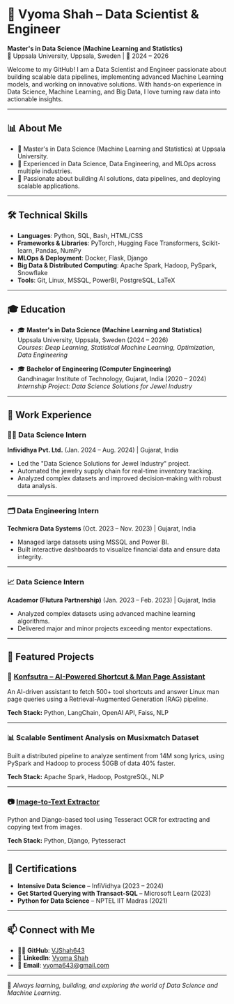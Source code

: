# 💼 Vyoma Shah – Data Scientist & Engineer

**Master's in Data Science (Machine Learning and Statistics)**  
📍 Uppsala University, Uppsala, Sweden | 📅 2024 – 2026  

Welcome to my GitHub! I am a Data Scientist and Engineer passionate about building scalable data pipelines, implementing advanced Machine Learning models, and working on innovative solutions. With hands-on experience in Data Science, Machine Learning, and Big Data, I love turning raw data into actionable insights.

---

## 📊 About Me

- 📌 Master's in Data Science (Machine Learning and Statistics) at Uppsala University.
- 📌 Experienced in Data Science, Data Engineering, and MLOps across multiple industries.
- 📌 Passionate about building AI solutions, data pipelines, and deploying scalable applications.

---

## 🛠️ Technical Skills

- **Languages**: Python, SQL, Bash, HTML/CSS  
- **Frameworks & Libraries**: PyTorch, Hugging Face Transformers, Scikit-learn, Pandas, NumPy  
- **MLOps & Deployment**: Docker, Flask, Django  
- **Big Data & Distributed Computing**: Apache Spark, Hadoop, PySpark, Snowflake  
- **Tools**: Git, Linux, MSSQL, PowerBI, PostgreSQL, LaTeX  

---

## 🎓 Education

- 🎓 **Master's in Data Science (Machine Learning and Statistics)**  
    Uppsala University, Uppsala, Sweden (2024 – 2026)  
    _Courses: Deep Learning, Statistical Machine Learning, Optimization, Data Engineering_  

- 🎓 **Bachelor of Engineering (Computer Engineering)**  
    Gandhinagar Institute of Technology, Gujarat, India (2020 – 2024)  
    _Internship Project: Data Science Solutions for Jewel Industry_  

---

## 💼 Work Experience

### 🧑‍💻 Data Science Intern  
**Infividhya Pvt. Ltd.** (Jan. 2024 – Aug. 2024) | Gujarat, India  

- Led the "Data Science Solutions for Jewel Industry" project.  
- Automated the jewelry supply chain for real-time inventory tracking.  
- Analyzed complex datasets and improved decision-making with robust data analysis.  

---

### 🗂️ Data Engineering Intern  
**Techmicra Data Systems** (Oct. 2023 – Nov. 2023) | Gujarat, India  

- Managed large datasets using MSSQL and Power BI.  
- Built interactive dashboards to visualize financial data and ensure data integrity.  

---

### 📈 Data Science Intern  
**Academor (Flutura Partnership)** (Jan. 2023 – Feb. 2023) | Gujarat, India  

- Analyzed complex datasets using advanced machine learning algorithms.  
- Delivered major and minor projects exceeding mentor expectations.  

---

## 📌 Featured Projects

### 🧠 [Konfsutra – AI-Powered Shortcut & Man Page Assistant](https://github.com/VJShah643/KonfSutra)  
An AI-driven assistant to fetch 500+ tool shortcuts and answer Linux man page queries using a Retrieval-Augmented Generation (RAG) pipeline.  

**Tech Stack:** Python, LangChain, OpenAI API, Faiss, NLP  

---

### 📊 Scalable Sentiment Analysis on Musixmatch Dataset  
Built a distributed pipeline to analyze sentiment from 14M song lyrics, using PySpark and Hadoop to process 50GB of data 40% faster.  

**Tech Stack:** Apache Spark, Hadoop, PostgreSQL, NLP  

---

### 📷 [Image-to-Text Extractor](https://github.com/VJShah643/Image-to-Text)  
Python and Django-based tool using Tesseract OCR for extracting and copying text from images.  

**Tech Stack:** Python, Django, Pytesseract  

---

## 📜 Certifications

- **Intensive Data Science** – InfiVidhya (2023 – 2024)  
- **Get Started Querying with Transact-SQL** – Microsoft Learn (2023)  
- **Python for Data Science** – NPTEL IIT Madras (2021)  

---

## 📫 Connect with Me

- 🧑‍💻 **GitHub**: [VJShah643](https://github.com/VJShah643)  
- 💼 **LinkedIn**: [Vyoma Shah](https://www.linkedin.com/in/vyoma-shah-4b8b0724b/)  
- 📧 **Email**: vyoma643@gmail.com  

---

🌟 _Always learning, building, and exploring the world of Data Science and Machine Learning._
